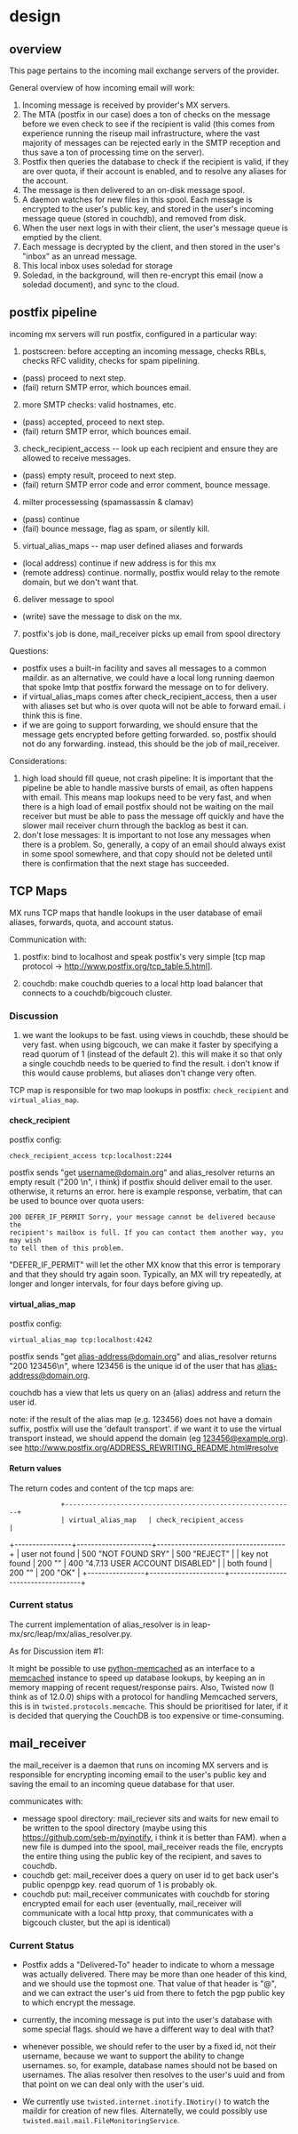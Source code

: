 # design

## overview

This page pertains to the incoming mail exchange servers of the provider.

General overview of how incoming email will work:

 1. Incoming message is received by provider's MX servers.
 2. The MTA (postfix in our case) does a ton of checks on the message before we
 even check to see if the recipient is valid (this comes from experience
 running the riseup mail infrastructure, where the vast majority of messages
 can be rejected early in the SMTP reception and thus save a ton of processing
 time on the server).
 3. Postfix then queries the database to check if the recipient is valid, if
 they are over quota, if their account is enabled, and to resolve any aliases
 for the account.
 4. The message is then delivered to an on-disk message spool.
 5. A daemon watches for new files in this spool. Each message is encrypted to
 the user's public key, and stored in the user's incoming message queue (stored
 in couchdb), and removed from disk.
 6. When the user next logs in with their client, the user's message queue is
 emptied by the client.
 7. Each message is decrypted by the client, and then stored in the user's
 "inbox" as an unread message.
 8. This local inbox uses soledad for storage
 9. Soledad, in the background, will then re-encrypt this email (now a soledad
 document), and sync to the cloud.

## postfix pipeline

incoming mx servers will run postfix, configured in a particular way:

 1. postscreen: before accepting an incoming message, checks RBLs, checks RFC
 validity, checks for spam pipelining.
   * (pass) proceed to next step.
   * (fail) return SMTP error, which bounces email.
 2. more SMTP checks: valid hostnames, etc.
   * (pass) accepted, proceed to next step.
   * (fail) return SMTP error, which bounces email.
 3. check_recipient_access -- look up each recipient and ensure they are
 allowed to receive messages.
   * (pass) empty result, proceed to next step.
   * (fail) return SMTP error code and error comment, bounce message.
 4. milter processessing (spamassassin & clamav)
   * (pass) continue
   * (fail) bounce message, flag as spam, or silently kill.
 5. virtual_alias_maps -- map user defined aliases and forwards
   * (local address) continue if new address is for this mx
   * (remote address) continue. normally, postfix would relay to the remote domain, but we don't want that.
 6. deliver message to spool
   * (write) save the message to disk on the mx.
 7. postfix's job is done, mail_receiver picks up email from spool directory

Questions:

 * postfix uses a built-in facility and saves all messages to a common
   maildir. as an alternative, we could have a local long running daemon that
   spoke lmtp that postfix forward the message on to for delivery.
 * if virtual_alias_maps comes after check_recipient_access, then a user with
   aliases set but who is over quota will not be able to forward email. i think
   this is fine.
 * if we are going to support forwarding, we should ensure that the message
   gets encrypted before getting forwarded. so, postfix should not do any
   forwarding. instead, this should be the job of mail_receiver.

Considerations:

 1. high load should fill queue, not crash pipeline: It is important that the
 pipeline be able to handle massive bursts of email, as often happens with
 email. This means map lookups need to be very fast, and when there is a high
 load of email postfix should not be waiting on the mail receiver but must be
 able to pass the message off quickly and have the slower mail receiver churn
 through the backlog as best it can.
 2. don't lose messages: It is important to not lose any messages when there is
 a problem. So, generally, a copy of an email should always exist in some spool
 somewhere, and that copy should not be deleted until there is confirmation
 that the next stage has succeeded.
 
## TCP Maps

MX runs TCP maps that handle lookups in the user database of email aliases,
forwards, quota, and account status.

Communication with:

 1. postfix: bind to localhost and speak postfix's very simple [tcp map
    protocol -> http://www.postfix.org/tcp_table.5.html].

 2. couchdb: make couchdb queries to a local http load  balancer that connects
    to a couchdb/bigcouch cluster.

### Discussion

 1. we want the lookups to be fast. using views in couchdb, these should be
    very fast. when using bigcouch, we can make it faster by specifying a read
    quorum of 1 (instead of the default 2). this will make it so that only a
    single couchdb needs to be queried to find the result. i don't know if
    this would cause problems, but aliases don't change very often.

TCP map is responsible for two map lookups in postfix: ```check_recipient```
and ```virtual_alias_map```.

#### check_recipient

postfix config:

```
check_recipient_access tcp:localhost:2244
```

postfix sends "get username@domain.org" and alias_resolver returns an empty
result ("200 \n", i think) if postfix should deliver email to the user.
otherwise, it returns an error. here is example response, verbatim, that
can be used to bounce over quota users:

```
200 DEFER_IF_PERMIT Sorry, your message cannot be delivered because the
recipient's mailbox is full. If you can contact them another way, you may wish
to tell them of this problem.  
```

"DEFER_IF_PERMIT" will let the other MX know that this error is temporary and
that they should try again soon. Typically, an MX will try repeatedly, at
longer and longer intervals, for four days before giving up.

#### virtual_alias_map

postfix config:

```
virtual_alias_map tcp:localhost:4242
```

postfix sends "get alias-address@domain.org" and alias_resolver returns "200
123456\n", where 123456 is the unique id of the user that has
alias-address@domain.org.

couchdb has a view that lets us query on an (alias) address and return the
user id.

note: if the result of the alias map (e.g. 123456) does not have a domain
suffix, postfix will use the 'default transport'. if we want it to use the
virtual transport instead, we should append the domain (eg
123456@example.org). see
http://www.postfix.org/ADDRESS_REWRITING_README.html#resolve

#### Return values

The return codes and content of the tcp maps are:

                 +----------------------------------------------------------+
                 | virtual_alias_map   | check_recipient_access             |
+----------------+---------------------+------------------------------------+
| user not found | 500 "NOT FOUND SRY" | 500 "REJECT"                       |
| key not found  | 200 "<uuid>"        | 400 "4.7.13 USER ACCOUNT DISABLED" |
| both found     | 200 "<uuid>"        | 200 "OK"                           |
+----------------+---------------------+------------------------------------+


### Current status

The current implementation of alias_resolver is in
leap-mx/src/leap/mx/alias_resolver.py.

As for Discussion item #1: 

It might be possible to use
[python-memcached](https://pypi.python.org/pypi/python-memcached/) as an
interface to a [memcached](http://memcached.org/) instance to speed up database
lookups, by keeping an in memory mapping of recent request/response
pairs. Also, Twisted now (I think as of 12.0.0) ships with a protocol for
handling Memcached servers, this is in ```twisted.protocols.memcache```. This
should be prioritised for later, if it is decided that querying the CouchDB is
too expensive or time-consuming.


## mail_receiver

the mail_receiver is a daemon that runs on incoming MX servers and is
responsible for encrypting incoming email to the user's public key and saving
the email to an incoming queue database for that user.

communicates with:

 * message spool directory: mail_reciever sits and waits for new email to be
   written to the spool directory (maybe using this
   https://github.com/seb-m/pyinotify, i think it is better than FAM). when a
   new file is dumped into the spool, mail_receiver reads the file, encrypts
   the entire thing using the public key of the recipient, and saves to
   couchdb.
 * couchdb get: mail_receiver does a query on user id to get back user's
   public openpgp key. read quorum of 1 is probably ok.
 * couchdb put: mail_receiver communicates with couchdb for storing encrypted
   email for each user (eventually, mail_receiver will communicate with a local
   http proxy, that communicates with a bigcouch cluster, but the api is
   identical)

### Current Status

 * Postfix adds a "Delivered-To" header to indicate to whom a message was
   actually delivered. There may be more than one header of this kind, and we
   should use the topmost one. That value of that header is "<uuid>@<domain>",
   and we can extract the user's uid from there to fetch the pgp public key to
   which encrypt the message. 

 * currently, the incoming message is put into the user's database with some
   special flags. should we have a different way to deal with that?

 * whenever possible, we should refer to the user by a fixed id, not their
   username, because we want to support the ability to change usernames. so,
   for example, database names should not be based on usernames. The alias
   resolver then resolves to the user's uuid and from that point on we can
   deal only with the user's uid.

 * We currently use ```twisted.internet.inotify.INotiry()``` to watch the
   maildir for creation of new files. Alternatelly, we could possibly use
   ```twisted.mail.mail.FileMonitoringService```.
